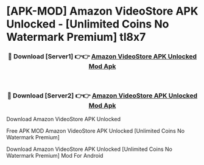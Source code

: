 # [APK-MOD] Amazon VideoStore APK Unlocked - [Unlimited Coins No Watermark Premium] tl8x7



<div align="center">
<h3>🔴 Download [Server1] 👉👉 <a href="https://momento.my/?title=Amazon_VideoStore_APK_Unlocked">Amazon VideoStore APK Unlocked Mod Apk</a></h3><br>

<h3>🔴 Download [Server2] 👉👉 <a href="https://momento.my/?title=Amazon_VideoStore_APK_Unlocked">Amazon VideoStore APK Unlocked Mod Apk</a></h3>
</div>



Download Amazon VideoStore APK Unlocked 

Free APK MOD Amazon VideoStore APK Unlocked [Unlimited Coins No Watermark Premium]

Download Amazon VideoStore APK Unlocked [Unlimited Coins No Watermark Premium] Mod For Android
